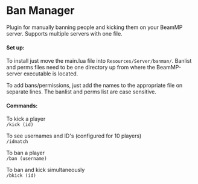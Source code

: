 # Ban Manager
Plugin for manually banning people and kicking them on your BeamMP server. Supports multiple servers with one file.

#### Set up:
To install just move the main.lua file into `Resources/Server/banman/`. Banlist and perms files need to be one directory up from where the BeamMP-server executable is located.

To add bans/permissions, just add the names to the appropriate file on separate lines. The banlist and perms list are case sensitive.

#### Commands:
To kick a player <br>
`/kick (id)` 

To see usernames and ID's (configured for 10 players)<br>
`/idmatch`

To ban a player <br>
`/ban (username)`

To ban and kick simultaneously <br>
`/bkick (id)`
